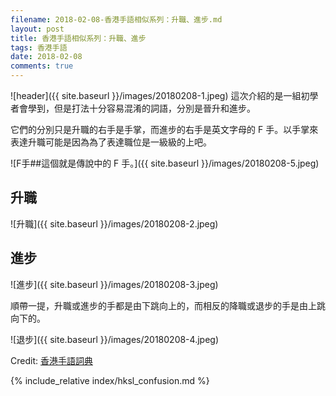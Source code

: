 ```yaml
---
filename: 2018-02-08-香港手語相似系列：升職、進步.md
layout: post
title: 香港手語相似系列：升職、進步
tags: 香港手語
date: 2018-02-08
comments: true
---
```


![header]({{ site.baseurl }}/images/20180208-1.jpeg) 
這次介紹的是一組初學者會學到，但是打法十分容易混淆的詞語，分別是晉升和進步。

它們的分別只是升職的右手是手掌，而進步的右手是英文字母的 F 手。以手掌來表達升職可能是因為為了表達職位是一級級的上吧。

![F手##這個就是傳說中的 F 手。]({{ site.baseurl }}/images/20180208-5.jpeg)

## 升職

![升職]({{ site.baseurl }}/images/20180208-2.jpeg)

## 進步

![進步]({{ site.baseurl }}/images/20180208-3.jpeg)

順帶一提，升職或進步的手都是由下跳向上的，而相反的降職或退步的手是由上跳向下的。

![退步]({{ site.baseurl }}/images/20180208-4.jpeg)

Credit: [香港手語詞典](http://www.cp1897.com.hk/product_info.php?BookId=9789629961954)

{% include_relative index/hksl_confusion.md %}